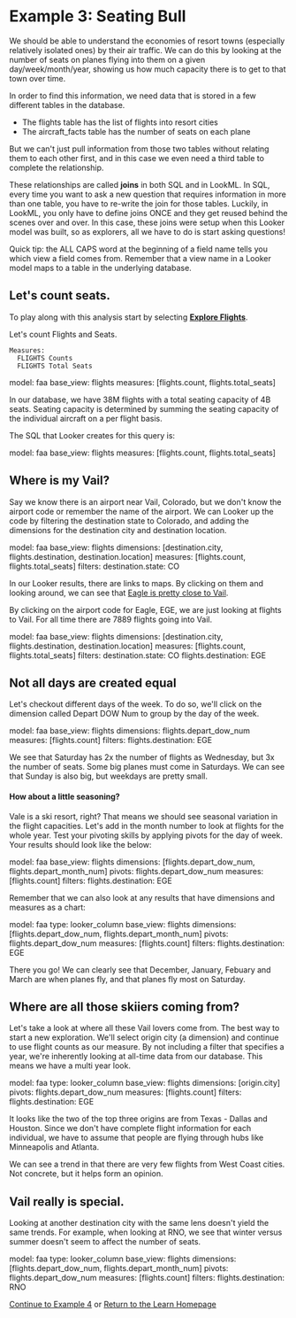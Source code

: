 # Example 3: Seating Bull

We should be able to understand the economies of resort towns (especially relatively isolated ones) by their air traffic. We can do this by looking at the number of seats on planes flying into them on a given day/week/month/year, showing us how much capacity there is to get to that town over time.

In order to find this information, we need data that is stored in a few different tables in the database. 

- The flights table has the list of flights into resort cities
- The aircraft_facts table has the number of seats on each plane

But we can't just pull information from those two tables without relating them to each other first, and in this case we even need a third table to complete the relationship.

These relationships are called **joins** in both SQL and in LookML. In SQL, every time you want to ask a new question that requires information in more than one table, you have to re-write the join for those tables. Luckily, in LookML, you only have to define joins ONCE and they get reused behind the scenes over and over. In this case, these joins were setup when this Looker model was built, so as explorers, all we have to do is start asking questions!

Quick tip: the ALL CAPS word at the beginning of a field name tells you which view a field comes from. Remember that a view name in a Looker model maps to a table in the underlying database.

## Let's count seats.

To play along with this analysis start by selecting **[Explore Flights](/explore/faa/flights)**.

Let's count Flights and Seats.

    Measures:
      FLIGHTS Counts 
      FLIGHTS Total Seats
      

<look height="100" width="300">
  model: faa
  base_view: flights
  measures: [flights.count, flights.total_seats]
</look>

In our database, we have 38M flights with a total seating capacity of 4B seats. Seating capacity is determined by summing the seating capacity of the individual aircraft on a per flight basis.

The SQL that Looker creates for this query is:

<sql height="200" width="100%">
  model: faa
  base_view: flights
  measures: [flights.count, flights.total_seats]
</sql>


## Where is my Vail?

Say we know there is an airport near Vail, Colorado, but we don't know the airport code or remember the name of the airport. We can Looker up the code by filtering the destination state to Colorado, and adding the dimensions for the destination city and destination location.

<look height="250" width="100%">
  model: faa
  base_view: flights
  dimensions: [destination.city, flights.destination, destination.location]
  measures: [flights.count, flights.total_seats]
  filters:
    destination.state: CO
</look>


In our Looker results, there are links to maps. By clicking on them and looking around, we can see that [Eagle is pretty close to Vail](http://osm.org/go/T2ABCb--?node=106849952).

By clicking on the airport code for Eagle, EGE, we are just looking at flights to Vail. For all time there are 7889 flights going into Vail.

<look height="175" width="100%">
  model: faa
  base_view: flights
  dimensions: [destination.city, flights.destination, destination.location]
  measures: [flights.count, flights.total_seats]
  filters:
    destination.state: CO
    flights.destination: EGE
</look>



## Not all days are created equal

Let's checkout different days of the week.  To do so, we'll click on the dimension called Depart DOW Num to group by the day of the week.  

<look height="250" width="100%">
  model: faa
  base_view: flights
  dimensions: flights.depart_dow_num
  measures: [flights.count]
  filters:
    flights.destination: EGE
</look>


We see that Saturday has 2x the number of flights as Wednesday, but 3x the number of seats.  Some big planes must come in Saturdays. We can see that Sunday is also big, but weekdays are pretty small.


#### How about a little seasoning?

Vale is a ski resort, right? That means we should see seasonal variation in the flight capacities. Let's add in the month number to look at flights for the whole year. Test your pivoting skills by applying pivots for the day of week. Your results should look like the below:


<look height="350" width="100%">
  model: faa
  base_view: flights
  dimensions: [flights.depart_dow_num, flights.depart_month_num]
  pivots: flights.depart_dow_num
  measures: [flights.count]
  filters:
    flights.destination: EGE
</look>


Remember that we can also look at any results that have dimensions and measures as a chart:

<look height="350" width="100%">
  model: faa
  type: looker_column
  base_view: flights
  dimensions: [flights.depart_dow_num, flights.depart_month_num]
  pivots: flights.depart_dow_num
  measures: [flights.count]
  filters:
    flights.destination: EGE
</look>


There you go!  We can clearly see that December, January, Febuary and March are when planes fly, and that planes fly most on Saturday.

## Where are all those skiiers coming from?

Let's take a look at where all these Vail lovers come from.  The best way to start a new exploration. We'll select origin city (a dimension) and continue to use flight counts as our measure. By not including a filter that specifies a year, we're inherently looking at all-time data from our database. This means we have a multi year look.

<look height="350" width="100%">
  model: faa
  type: looker_column
  base_view: flights
  dimensions: [origin.city]
  pivots: flights.depart_dow_num
  measures: [flights.count]
  filters:
    flights.destination: EGE
</look>


It looks like the two of the top three origins are from Texas - Dallas and Houston.  Since we don't have complete flight information for each individual, we have to assume that people are flying through hubs like Minneapolis and Atlanta.  

We can see a trend in that there are very few flights from West Coast cities.  Not concrete, but it helps form an opinion.

## Vail really is special.

Looking at another destination city with the same lens doesn't yield the same trends.  For example, when looking at RNO, we see that winter versus summer doesn't seem to affect the number of seats.

<look height="350" width="100%">
  model: faa
  type: looker_column
  base_view: flights
  dimensions: [flights.depart_dow_num, flights.depart_month_num]
  pivots: flights.depart_dow_num
  measures: [flights.count]
  filters:
    flights.destination: RNO
</look>

[Continue to Example 4](003_411_on_911.md) or [Return to the Learn Homepage](000_index.md)  